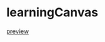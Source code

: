 # learningCanvas

[preview](http://htmlpreview.github.io/?https://github.com/jothy1023/learningCanvas/blob/master/starGirl/index.html)
